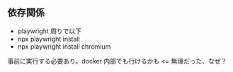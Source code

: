 ## 依存関係

- playwright 周りで以下
- npx playwright install
- npx playwright install chromium

事前に実行する必要あり。docker 内部でも行けるかも <= 無理だった、なぜ？
